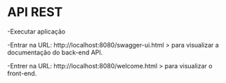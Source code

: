 # API REST

-Executar aplicação


-Entrar na URL: http://localhost:8080/swagger-ui.html > para visualizar a documentação do back-end API.


-Entrer na URL: http://localhost:8080/welcome.html > para visualizar o front-end.
